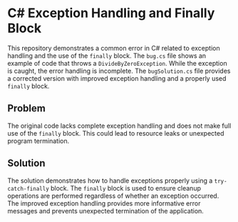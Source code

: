 # C# Exception Handling and Finally Block

This repository demonstrates a common error in C# related to exception handling and the use of the `finally` block.  The `bug.cs` file shows an example of code that throws a `DivideByZeroException`. While the exception is caught, the error handling is incomplete. The `bugSolution.cs` file provides a corrected version with improved exception handling and a properly used `finally` block. 

## Problem

The original code lacks complete exception handling and does not make full use of the `finally` block. This could lead to resource leaks or unexpected program termination.

## Solution

The solution demonstrates how to handle exceptions properly using a `try-catch-finally` block.  The `finally` block is used to ensure cleanup operations are performed regardless of whether an exception occurred.  The improved exception handling provides more informative error messages and prevents unexpected termination of the application.